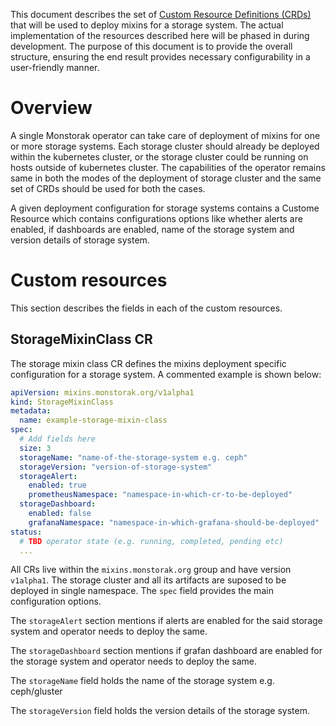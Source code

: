 This document describes the set of [Custom Resource Definitions
(CRDs)](https://kubernetes.io/docs/concepts/extend-kubernetes/api-extension/custom-resources/)
that will be used to deploy mixins for a storage system. The actual implementation
of the resources described here will be phased in during development. The
purpose of this document is to provide the overall structure, ensuring the end
result provides necessary configurability in a user-friendly manner.

# Overview

A single Monstorak operator can take care of deployment of mixins for one or
more storage systems. Each storage cluster should already be deployed within
the kubernetes cluster, or the storage cluster could be running on hosts outside
of kubernetes cluster. The capabilities of the operator remains same in both
the modes of the deployment of storage cluster and the same set of CRDs should
be used for both the cases.

A given deployment configuration for storage systems contains a Custome Resource
which contains configurations options like whether alerts are enabled, if
dashboards are enabled, name of the storage system and version details of storage
system.

# Custom resources

This section describes the fields in each of the custom resources.

## StorageMixinClass CR

The storage mixin class CR defines the mixins deployment specific configuration
for a storage system. A commented example is shown below:

```yaml
apiVersion: mixins.monstorak.org/v1alpha1
kind: StorageMixinClass
metadata:
  name: example-storage-mixin-class
spec:
  # Add fields here
  size: 3
  storageName: "name-of-the-storage-system e.g. ceph"
  storageVersion: "version-of-storage-system"
  storageAlert:
    enabled: true
    prometheusNamespace: "namespace-in-which-cr-to-be-deployed"
  storageDashboard:
    enabled: false
    grafanaNamespace: "namespace-in-which-grafana-should-be-deployed"
status:
  # TBD operator state (e.g. running, completed, pending etc)
  ...
```

All CRs live within the `mixins.monstorak.org` group and have version
`v1alpha1`. The storage cluster and all its artifacts are suposed to be
deployed in single namespace.  The `spec` field provides the main
configuration options.

The `storageAlert` section mentions if alerts are enabled for the said
storage system and operator needs to deploy the same.

The `storageDashboard` section mentions if grafan dashboard are enabled
for the storage system and operator needs to deploy the same.

The `storageName` field holds the name of the storage system e.g. ceph/gluster

The `storageVersion` field holds the version details of the storage system.
